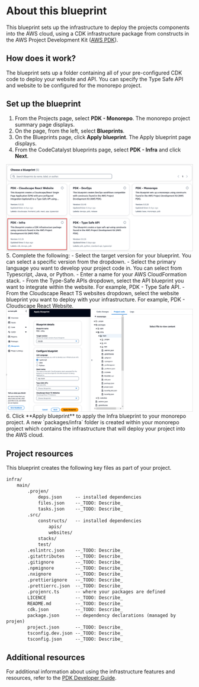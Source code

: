 # About this blueprint

This blueprint sets up the infrastructure to deploy the projects components into the AWS cloud, using a CDK infrastructure package from constructs in the AWS Project Development Kit ([AWS PDK](https://aws.github.io/aws-pdk/)).

## How does it work?

The blueprint sets up a folder containing all of your pre-configured CDK code to deploy your website and API. You can specify the Type Safe API and website to be configured for the monorepo project.

## Set up the blueprint

1. From the Projects page, select **PDK - Monorepo**. The monorepo project summary page displays.
2. On the page, from the left, select **Blueprints**.
3. On the Blueprints page, click **Apply blueprint**. The Apply blueprint page displays.
4. From the CodeCatalyst blueprints page, select **PDK - Infra** and click **Next**.
<img src="assets/images/select-infra.png"/>
5. Complete the following:
    - Select the target version for your blueprint. You can select a specific version from the dropdown.
    - Select the primary language you want to develop your project code in. You can select from Typescript, Java, or Python.
    - Enter a name for your AWS CloudFormation stack.
    - From the Type-Safe APIs dropdown, select the API blueprint you want to integrate within the website. For example, PDK - Type Safe API.
    - From the Cloudscape React TS websites dropdown, select the website blueprint you want to deploy with your infrastructure. For example, PDK - Cloudscape React Website.
    <img src="assets/images/infra-blueprint.png"/>
6. Click **Apply blueprint** to apply the Infra blueprint to your monorepo project. A new `packages/infra` folder is created within your monorepo project which contains the infrastructure that will deploy your project into the AWS cloud.

## Project resources

This blueprint creates the following key files as part of your project.

```
infra/
    main/
        .projen/   
            deps.json     -- installed dependencies
            files.json    --_TODO: Describe_
            tasks.json    --_TODO: Describe_
        .src/   
            constructs/   -- installed dependencies
                apis/
                websites/
            stacks/
            test/
        .eslintrc.json    --_TODO: Describe_
        .gitattributes    --_TODO: Describe_
        .gitignore        --_TODO: Describe_
        .npmignore        --_TODO: Describe_
        .nxignore         --_TODO: Describe_
        .prettierignore   --_TODO: Describe_
        .prettierrc.json  --_TODO: Describe_
        .projenrc.ts      -- where your packages are defined
        LICENCE           --_TODO: Describe_
        README.md         --_TODO: Describe_
        cdk.json          --_TODO: Describe_
        package.json      -- dependency declarations (managed by projen)
        project.json      --_TODO: Describe_
        tsconfig.dev.json --_TODO: Describe_
        tsconfig.json     --_TODO: Describe_
```

## Additional resources

For additional information about using the infrastructure features and resources, refer to the [PDK Developer Guide](https://aws.github.io/aws-pdk/developer_guides/infrastructure/index.html).